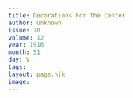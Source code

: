 ```yaml
---
title: Decorations For The Center
author: Unknown
issue: 20
volume: 12
year: 1916
month: 51
day: V
tags:
layout: page.njk
image:
---
```



